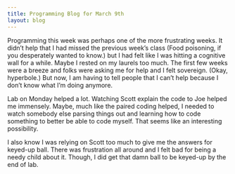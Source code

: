 ```yaml
---
title: Programming Blog for March 9th
layout: blog
---
```

Programming this week was perhaps one of the more frustrating weeks. It didn’t help that I had missed the previous week’s class (Food poisoning, if you desperately wanted to know.) but I had felt like I was hitting a cognitive wall for a while. Maybe I rested on my laurels too much. The first few weeks were a breeze and folks were asking me for help and I felt sovereign. (Okay, hyperbole.) But now, I am having to tell people that I can’t help because I don’t know what I’m doing anymore.

Lab on Monday helped a lot. Watching Scott explain the code to Joe helped me immensely. Maybe, much like the paired coding helped, I needed to watch somebody else parsing things out and learning how to code something to better be able to code myself. That seems like an interesting possibility.

I also know I was relying on Scott too much to give me the answers for keyed-up ball. There was frustration all around and I felt bad for being a needy child about it. Though, I did get that damn ball to be keyed-up by the end of lab.
